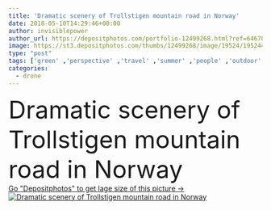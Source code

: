 ```yaml
---
title: 'Dramatic scenery of Trollstigen mountain road in Norway'
date: 2018-05-10T14:29:46+00:00
author: invisiblepower
author_url: https://depositphotos.com/portfolio-12499268.html?ref=64678756
image: https://st3.depositphotos.com/thumbs/12499268/image/19524/195244000/api_thumb_450.jpg?forcejpeg=true
type: "post"
tags: ['green' ,'perspective' ,'travel' ,'summer' ,'people' ,'outdoor' ,'mountain' ,'driving' ,'road' ,'traffic' ,'river' ,'landscape' ,'fog' ,'mountains' ,'scenery' ,'street' ,'clouds' ,'scenic' ,'tourism' ,'contrast' ,'famous' ,'europe' ,'extreme' ,'conifer' ,'tourist' ,'bus' ,'nordic' ,'discover' ,'above' ,'evergreen' ,'dramatic' ,'rocky' ,'cliff' ,'platform' ,'destination' ,'rainy' ,'aerial' ,'valley' ,'waterfall' ,'popular' ,'winding' ,'experience' ,'norway' ,'foggy' ,'Trollstigen' ,'high angle shot' ,'drone view' ]
categories: 
  - drone
---
```

<div aling="center">
            <font size="60"> Dramatic scenery of Trollstigen mountain road in Norway</font>   
</div>
<div>
    <a href='https://st3.depositphotos.com/thumbs/12499268/image/19524/195244000/api_thumb_450.jpg?forcejpeg=true?ref=64678756' target=_blank > Go "Depositphotos" to get lage size of this picture ->
        <img href='https://st3.depositphotos.com/thumbs/12499268/image/19524/195244000/api_thumb_450.jpg?forcejpeg=true?ref=64678756' src='https://st3.depositphotos.com/12499268/19524/i/950/depositphotos_195244000-stock-photo-dramatic-scenery-trollstigen-mountain-road.jpg?forcejpeg=true' alt='Dramatic scenery of Trollstigen mountain road in Norway' >
    </a>
</div>
